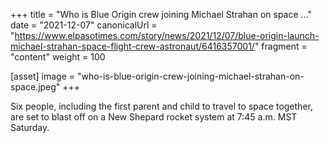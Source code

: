 +++
title = "Who is Blue Origin crew joining Michael Strahan on space ..."
date = "2021-12-07"
canonicalUrl = "https://www.elpasotimes.com/story/news/2021/12/07/blue-origin-launch-michael-strahan-space-flight-crew-astronaut/6416357001/"
fragment = "content"
weight = 100

[asset]
    image = "who-is-blue-origin-crew-joining-michael-strahan-on-space.jpeg"
+++

Six people, including the first parent and child to travel to space 
together, are set to blast off on a New Shepard rocket system at 7:45 a.m. 
MST Saturday.
